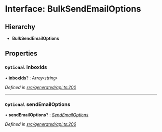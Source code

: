 # Interface: BulkSendEmailOptions

## Hierarchy

* **BulkSendEmailOptions**

## Properties

### `Optional` inboxIds

• **inboxIds**? : *Array‹string›*

*Defined in [src/generated/api.ts:200](https://github.com/mailslurp/mailslurp-client-ts-js/blob/4ca018b/src/generated/api.ts#L200)*

___

### `Optional` sendEmailOptions

• **sendEmailOptions**? : *[SendEmailOptions](../modules/sendemailoptions.md)*

*Defined in [src/generated/api.ts:206](https://github.com/mailslurp/mailslurp-client-ts-js/blob/4ca018b/src/generated/api.ts#L206)*

